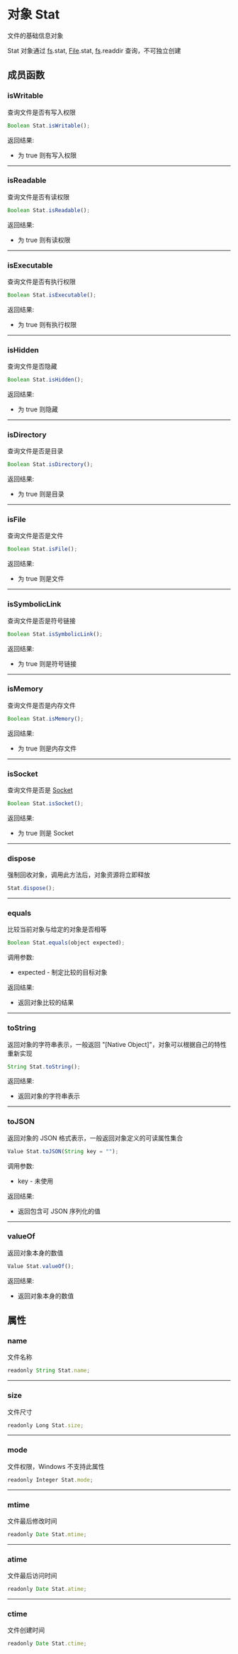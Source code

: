 # 对象 Stat
文件的基础信息对象

Stat 对象通过 [fs](../../module/ifs/fs.md).stat, [File](File.md).stat, [fs](../../module/ifs/fs.md).readdir 查询，不可独立创建
## 成员函数
        
### isWritable
查询文件是否有写入权限
```JavaScript
Boolean Stat.isWritable();
```

返回结果:
* 为 true 则有写入权限

--------------------------
### isReadable
查询文件是否有读权限
```JavaScript
Boolean Stat.isReadable();
```

返回结果:
* 为 true 则有读权限

--------------------------
### isExecutable
查询文件是否有执行权限
```JavaScript
Boolean Stat.isExecutable();
```

返回结果:
* 为 true 则有执行权限

--------------------------
### isHidden
查询文件是否隐藏
```JavaScript
Boolean Stat.isHidden();
```

返回结果:
* 为 true 则隐藏

--------------------------
### isDirectory
查询文件是否是目录
```JavaScript
Boolean Stat.isDirectory();
```

返回结果:
* 为 true 则是目录

--------------------------
### isFile
查询文件是否是文件
```JavaScript
Boolean Stat.isFile();
```

返回结果:
* 为 true 则是文件

--------------------------
### isSymbolicLink
查询文件是否是符号链接
```JavaScript
Boolean Stat.isSymbolicLink();
```

返回结果:
* 为 true 则是符号链接

--------------------------
### isMemory
查询文件是否是内存文件
```JavaScript
Boolean Stat.isMemory();
```

返回结果:
* 为 true 则是内存文件

--------------------------
### isSocket
查询文件是否是 [Socket](Socket.md)
```JavaScript
Boolean Stat.isSocket();
```

返回结果:
* 为 true 则是 Socket

--------------------------
### dispose
强制回收对象，调用此方法后，对象资源将立即释放
```JavaScript
Stat.dispose();
```

--------------------------
### equals
比较当前对象与给定的对象是否相等
```JavaScript
Boolean Stat.equals(object expected);
```

调用参数:
* expected - 制定比较的目标对象

返回结果:
* 返回对象比较的结果

--------------------------
### toString
返回对象的字符串表示，一般返回 "[Native Object]"，对象可以根据自己的特性重新实现
```JavaScript
String Stat.toString();
```

返回结果:
* 返回对象的字符串表示

--------------------------
### toJSON
返回对象的 JSON 格式表示，一般返回对象定义的可读属性集合
```JavaScript
Value Stat.toJSON(String key = "");
```

调用参数:
* key - 未使用

返回结果:
* 返回包含可 JSON 序列化的值

--------------------------
### valueOf
返回对象本身的数值
```JavaScript
Value Stat.valueOf();
```

返回结果:
* 返回对象本身的数值

## 属性
        
### name
文件名称
```JavaScript
readonly String Stat.name;
```

--------------------------
### size
文件尺寸
```JavaScript
readonly Long Stat.size;
```

--------------------------
### mode
文件权限，Windows 不支持此属性
```JavaScript
readonly Integer Stat.mode;
```

--------------------------
### mtime
文件最后修改时间
```JavaScript
readonly Date Stat.mtime;
```

--------------------------
### atime
文件最后访问时间
```JavaScript
readonly Date Stat.atime;
```

--------------------------
### ctime
文件创建时间
```JavaScript
readonly Date Stat.ctime;
```

